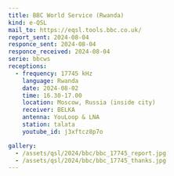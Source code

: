 ```yaml
---
title: BBC World Service (Rwanda)
kind: e-QSL
mail_to: https://eqsl.tools.bbc.co.uk/
report_sent: 2024-08-04
responce_sent: 2024-08-04
responce_received: 2024-08-04
serie: bbcws
receptions:
  - frequency: 17745 kHz
    language: Rwanda
    date: 2024-08-02
    time: 16.30-17.00
    location: Moscow, Russia (inside city)
    receiver: BELKA
    antenna: YouLoop & LNA
    station: talata
    youtube_id: j3xftcz8p7o

gallery:
  - /assets/qsl/2024/bbc/bbc_17745_report.jpg
  - /assets/qsl/2024/bbc/bbc_17745_thanks.jpg
---
```

